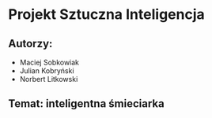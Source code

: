 # Projekt Sztuczna Inteligencja
## Autorzy:
 - Maciej Sobkowiak
 - Julian Kobryński
 - Norbert Litkowski
## Temat: inteligentna śmieciarka